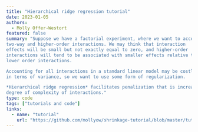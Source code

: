 ```yaml
---
title: "Hierarchical ridge regression tutorial"
date: 2023-01-05
authors:
  - Molly Offer‑Westort
featured: false
summary: "Suppose we have a factorial experiment, where we want to account for
two-way and higher-order interactions. We may think that interaction
effects will be small but not exactly equal to zero, and higher-order
interactions will tend to be associated with smaller effects relative to
lower order interactions.

Accounting for all interactions in a standard linear model may be costly
in terms of variance, so we want to use some form of regularization.

*Hierarchical ridge regression* facilitates penalization that is increasing with
degree of complexity of interactions."
type: code
tags: ["tutorials and code"]
links:
  - name: "tutorial"
    url: "https://github.com/mollyow/shrinkage-tutorial/blob/master/tutorial.md"
---
```

